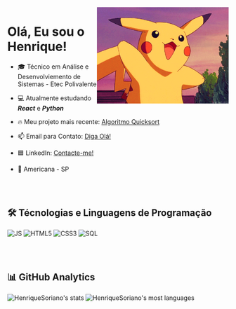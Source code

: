 <img align="right" src="hello.gif" width="300rem">
<h1 align="left">Olá, Eu sou o Henrique!</h1>

- 🎓 Técnico em Análise e Desenvolviemento de Sistemas - Etec Polivalente

- 💻 Atualmente estudando **_React_** e **_Python_**

- 🔥 Meu projeto mais recente: [Algoritmo Quicksort](https://github.com/HenriqueSoriano/Algoritmo-Quicksort)

- 📫 Email para Contato: [Diga Olá!](mailto:sorianol.henrique@gmail.com?subject=Hello%20again)

- 🟦 LinkedIn: [Contacte-me!](https://www.linkedin.com/in/henrique-soriano-b6b623226/)

- 📍 Americana - SP

<br><br>

## 🛠 Técnologias e Linguagens de Programação

![JS](https://img.shields.io/badge/JavaScript-323330?style=for-the-badge&logo=javascript&logoColor=F7DF1E)
![HTML5](https://img.shields.io/badge/HTML5-E34F26?style=for-the-badge&logo=html5&logoColor=white)
![CSS3](https://img.shields.io/badge/CSS3-1572B6?style=for-the-badge&logo=css3&logoColor=white)
![SQL](https://img.shields.io/badge/Microsoft_SQL_Server-CC2927?style=for-the-badge&logo=microsoft-sql-server&logoColor=white)

<br><br>

## 📊 GitHub Analytics

<p align="left">
<img width="500em" src="https://github-readme-stats.vercel.app/api?username=HenriqueSoriano&show_icons=true&theme=dracula&custom_title=Henrique Soriano Landes - Status" alt="HenriqueSoriano's stats"/>
<img width="490em" src="https://github-readme-stats.vercel.app/api/top-langs/?username=HenriqueSoriano&layout=compact&theme=dracula&custom_title=Linguagens Mais Usadas" alt="HenriqueSoriano's most languages"/>
</p>
